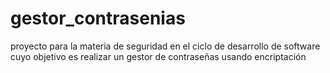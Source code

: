 # gestor_contrasenias
proyecto para la materia de seguridad en el ciclo de desarrollo de software cuyo objetivo es realizar un gestor de contraseñas usando encriptación
